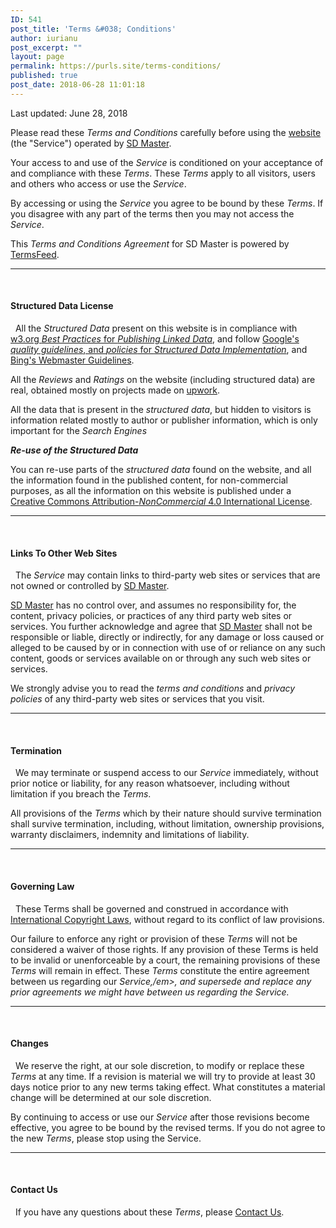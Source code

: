 ```yaml
---
ID: 541
post_title: 'Terms &#038; Conditions'
author: iurianu
post_excerpt: ""
layout: page
permalink: https://purls.site/terms-conditions/
published: true
post_date: 2018-06-28 11:01:18
---
```

Last updated: June 28, 2018

<section id="terms">
Please read these <em>Terms and Conditions</em> carefully before using the <a href="http://purls.site">website</a> (the "Service") operated by <a href="http://purls.site">SD Master</a>.

Your access to and use of the <em>Service</em> is conditioned on your acceptance of and compliance with these <em>Terms</em>. These <em>Terms</em> apply to all visitors, users and others who access or use the <em>Service</em>.

By accessing or using the <em>Service</em> you agree to be bound by these <em>Terms</em>. If you disagree with any part of the terms then you may not access the <em>Service</em>.

This <em>Terms and Conditions Agreement</em> for SD Master is powered by <a href="https://termsfeed.com/" rel="tag nofollow noopener">TermsFeed</a>.

</section>

<hr />

<section id="structured-data">
&nbsp;
<h4>Structured Data License</h4>
&nbsp;
All the <em>Structured Data</em> present on this website is in compliance with <a href="https://www.w3.org/TR/ld-bp/" rel="tag nofollow noopener">w3.org <em>Best Practices</em> for <em>Publishing Linked Data</em></a>, and follow <a href="https://developers.google.com/search/docs/guides/sd-policies" rel="tag nofollow noopener">Google's <em>quality guidelines</em>, and <em>policies</em> for <em>Structured Data Implementation</em></a>, and <a href="https://www.bing.com/webmaster/help/webmaster-guidelines-30fba23a">Bing's Webmaster Guidelines</a>.

All the <em>Reviews</em> and <em>Ratings</em> on the website (including structured data) are real, obtained mostly on projects made on <a rel="tag nofollow noopener" href="https://www.upwork.com/o/profiles/users/_~0160030fd9a29057f0/">upwork</a>.

All the data that is present in the <em>structured data</em>, but hidden to visitors is information related mostly to author or publisher information, which is only important for the <em>Search Engines</em>

<strong><em>Re-use of the Structured Data</em></strong>

You can re-use parts of the <em>structured data</em> found on the website, and all the information found in the published content, for non-commercial purposes, as all the information on this website is published under a <a rel="license nofollow noopener" href="http://creativecommons.org/licenses/by-nc/4.0/">Creative Commons Attribution-<em>NonCommercial</em> 4.0 International License</a>.

</section>

<hr />

<section id="links">
&nbsp;
<h4>Links To Other Web Sites</h4>
&nbsp;
The <em>Service</em> may contain links to third-party web sites or services that are not owned or controlled by <a href="http://purls.site/">SD Master</a>.

<a href="http://purls.site/">SD Master</a> has no control over, and assumes no responsibility for, the content, privacy policies, or practices of any third party web sites or services.
You further acknowledge and agree that <a href="http://purls.site/">SD Master</a> shall not be responsible or liable, directly or indirectly, for any damage or loss caused or alleged to be caused by or in connection with use of or reliance on any such content, goods or services available on or through any such web sites or services.

We strongly advise you to read the <em>terms and conditions</em> and <em>privacy policies</em> of any third-party web sites or services that you visit.

</section>

<hr />

<section id="termination">
&nbsp;
<h4>Termination</h4>
&nbsp;
We may terminate or suspend access to our <em>Service</em> immediately, without prior notice or liability, for any reason whatsoever, including without limitation if you breach the <em>Terms</em>.

All provisions of the <em>Terms</em> which by their nature should survive termination shall survive termination, including, without limitation, ownership provisions, warranty disclaimers, indemnity and limitations of liability.

</section>

<hr />

<section id="law">
&nbsp;
<h4>Governing Law</h4>
&nbsp;
These Terms shall be governed and construed in accordance with <a rel="nofollow noopener" href="https://en.wikipedia.org/wiki/International_Copyright_Act_of_1891">International Copyright Laws</a>, without regard to its conflict of law provisions.

Our failure to enforce any right or provision of these <em>Terms</em> will not be considered a waiver of those rights. If any provision of these Terms is held to be invalid or unenforceable by a court, the remaining provisions of these <em>Terms</em> will remain in effect. These <em>Terms</em> constitute the entire agreement between us regarding our <em>Service,/em&gt;, and supersede and replace any prior agreements we might have between us regarding the <em>Service</em>.</em>

</section>

<hr />

<section id="changes">
&nbsp;
<h4>Changes</h4>
&nbsp;
We reserve the right, at our sole discretion, to modify or replace these <em>Terms</em> at any time. If a revision is material we will try to provide at least 30 days notice prior to any new terms taking effect. What constitutes a material change will be determined at our sole discretion.

By continuing to access or use our <em>Service</em> after those revisions become effective, you agree to be bound by the revised terms. If you do not agree to the new <em>Terms</em>, please stop using the Service.

</section>

<hr />

<section id="contact">
&nbsp;
<h4>Contact Us</h4>
&nbsp;
If you have any questions about these <em>Terms</em>, please <a href="http://purls.site/#contact">Contact Us</a>.

</section>